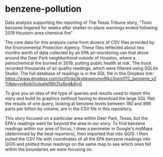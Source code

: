 # benzene-pollution
Data analysis supporting the reporting of The Texas Tribune story, "Toxic benzene lingered for weeks after shelter-in-place warnings ended following 2019 Houston-area chemical fire"

The core data for this analysis came from dozens of CSV files provided by the Environmental Protection Agency. These files reflected about two months worth of data collected by an EPA air-monitoring van that drove around the Deer Park neighborhood outside of Houston, where a petrochemical fire burned in 2019, putting public health at risk. The truck recorded thousands of air quality readings, which were filtered using SQLite Studio. The full database of readings is in the SQL file in this Dropbox link: https://www.dropbox.com/scl/fi/gg3kvbkwpjvmo9lkz3sen/ITC_benzene_v2?rlkey=vj4icbj1cxkaljef9lh7tv8zg&dl=0 

To give you an idea of the type of queries and results used to report this story and build its graphics (without having to download the large SQL file) the results of one query, looking at benzene levels between 180 and 999 parts per billion by volume, are in the CSV file in this repository.

This story focused on a particular area within Deer Park, Texas, but the EPA's readings went far beyond the area in our story. To find benzene readings within our area of focus, I drew a perimeter in Google's myMaps (determined by the beat reporters), then imported that into QGIS. I then pulled the CSV file with coordinates of all the EPA benzene readings into QGIS and plotted those readings on the same map to see which ones fell within the boundaries we were focusing on.
